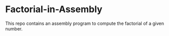 # Factorial-in-Assembly
This repo contains an assembly program to compute the factorial of a given number. 
